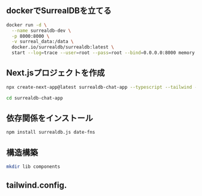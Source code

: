 ## dockerでSurrealDBを立てる
```bash
docker run -d \
  --name surrealdb-dev \
  -p 8000:8000 \
  -v surreal_data:/data \
  docker.io/surrealdb/surrealdb:latest \
  start --log=trace --user=root --pass=root --bind=0.0.0.0:8000 memory
```

## Next.jsプロジェクトを作成
```bash
npx create-next-app@latest surrealdb-chat-app --typescript --tailwind --eslint
```
```bash
cd surrealdb-chat-app
```

## 依存関係をインストール
```bash
npm install surrealdb.js date-fns
```

## 構造構築
```bash
mkdir lib components
```

## tailwind.config.